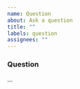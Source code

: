 ```yaml
---
name: Question
about: Ask a question
title: ""
labels: question
assignees: ""
---
```


### Question

<!-- Describe what you would like to achieve and which part you need help with. -->

...

<!-- ⚠️ ATTENTION: When sharing screenshots, attachments, or other data make sure not to include any sensitive information. -->
